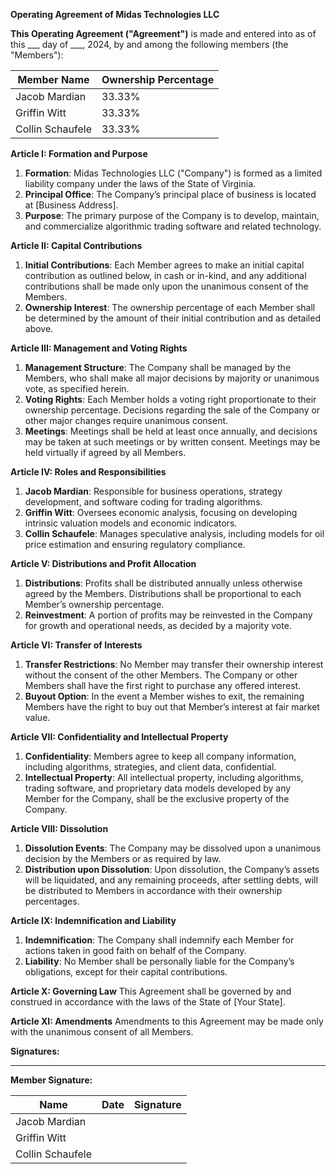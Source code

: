 **Operating Agreement of Midas Technologies LLC**

**This Operating Agreement ("Agreement")** is made and entered into as of this ___ day of ___, 2024, by and among the following members (the "Members"):

| **Member Name**      | **Ownership Percentage** |
|----------------------|--------------------------|
| Jacob Mardian        | 33.33%                   |
| Griffin Witt         | 33.33%                   |
| Collin Schaufele     | 33.33%                   |

**Article I: Formation and Purpose**
1. **Formation**: Midas Technologies LLC ("Company") is formed as a limited liability company under the laws of the State of Virginia.
2. **Principal Office**: The Company’s principal place of business is located at [Business Address].
3. **Purpose**: The primary purpose of the Company is to develop, maintain, and commercialize algorithmic trading software and related technology.

**Article II: Capital Contributions**
1. **Initial Contributions**: Each Member agrees to make an initial capital contribution as outlined below, in cash or in-kind, and any additional contributions shall be made only upon the unanimous consent of the Members.
2. **Ownership Interest**: The ownership percentage of each Member shall be determined by the amount of their initial contribution and as detailed above.

**Article III: Management and Voting Rights**
1. **Management Structure**: The Company shall be managed by the Members, who shall make all major decisions by majority or unanimous vote, as specified herein.
2. **Voting Rights**: Each Member holds a voting right proportionate to their ownership percentage. Decisions regarding the sale of the Company or other major changes require unanimous consent.
3. **Meetings**: Meetings shall be held at least once annually, and decisions may be taken at such meetings or by written consent. Meetings may be held virtually if agreed by all Members.

**Article IV: Roles and Responsibilities**
1. **Jacob Mardian**: Responsible for business operations, strategy development, and software coding for trading algorithms.
2. **Griffin Witt**: Oversees economic analysis, focusing on developing intrinsic valuation models and economic indicators.
3. **Collin Schaufele**: Manages speculative analysis, including models for oil price estimation and ensuring regulatory compliance.

**Article V: Distributions and Profit Allocation**
1. **Distributions**: Profits shall be distributed annually unless otherwise agreed by the Members. Distributions shall be proportional to each Member’s ownership percentage.
2. **Reinvestment**: A portion of profits may be reinvested in the Company for growth and operational needs, as decided by a majority vote.

**Article VI: Transfer of Interests**
1. **Transfer Restrictions**: No Member may transfer their ownership interest without the consent of the other Members. The Company or other Members shall have the first right to purchase any offered interest.
2. **Buyout Option**: In the event a Member wishes to exit, the remaining Members have the right to buy out that Member’s interest at fair market value.

**Article VII: Confidentiality and Intellectual Property**
1. **Confidentiality**: Members agree to keep all company information, including algorithms, strategies, and client data, confidential.
2. **Intellectual Property**: All intellectual property, including algorithms, trading software, and proprietary data models developed by any Member for the Company, shall be the exclusive property of the Company.

**Article VIII: Dissolution**
1. **Dissolution Events**: The Company may be dissolved upon a unanimous decision by the Members or as required by law.
2. **Distribution upon Dissolution**: Upon dissolution, the Company’s assets will be liquidated, and any remaining proceeds, after settling debts, will be distributed to Members in accordance with their ownership percentages.

**Article IX: Indemnification and Liability**
1. **Indemnification**: The Company shall indemnify each Member for actions taken in good faith on behalf of the Company.
2. **Liability**: No Member shall be personally liable for the Company’s obligations, except for their capital contributions.

**Article X: Governing Law**
This Agreement shall be governed by and construed in accordance with the laws of the State of [Your State].

**Article XI: Amendments**
Amendments to this Agreement may be made only with the unanimous consent of all Members.

**Signatures:**

---
**Member Signature:**

| Name               | Date   | Signature          |
|--------------------|--------|--------------------|
| Jacob Mardian      |        |                    |
| Griffin Witt       |        |                    |
| Collin Schaufele   |        |                    |

